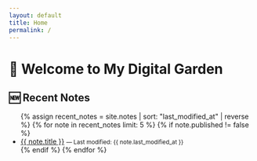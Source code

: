 ```yaml
---
layout: default
title: Home
permalink: /
---
```


# 🌱 Welcome to My Digital Garden

## 🆕 Recent Notes

<ul>
  {% assign recent_notes = site.notes | sort: "last_modified_at" | reverse %}
  {% for note in recent_notes limit: 5 %}
    {% if note.published != false %}
      <li>
        <a href="{{ note.url | relative_url }}">{{ note.title }}</a>
        <small>— Last modified: {{ note.last_modified_at }}</small>
      </li>
    {% endif %}
  {% endfor %}
</ul>
